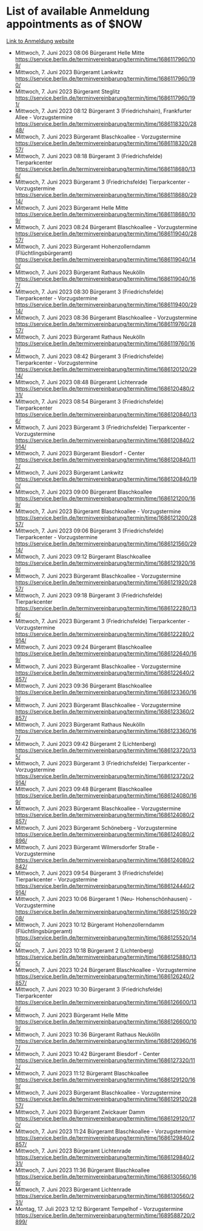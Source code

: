 # List of available Anmeldung appointments as of $NOW
[Link to Anmeldung website](https://service.berlin.de/terminvereinbarung/termin/tag.php?termin=1&anliegen[]=120686&dienstleisterlist=122210,122217,327316,122219,327312,122227,327314,122231,327346,122243,327348,122254,122252,329742,122260,329745,122262,329748,122271,327278,122273,327274,122277,327276,330436,122280,327294,122282,327290,122284,327292,122291,327270,122285,327266,122286,327264,122296,327268,150230,329760,122297,327286,122294,327284,122312,329763,122314,329775,122304,327330,122311,327334,122309,327332,317869,122281,327352,122279,329772,122283,122276,327324,122274,327326,122267,329766,122246,327318,122251,327320,122257,327322,122208,327298,122226,327300&herkunft=http%3A%2F%2Fservice.berlin.de%2Fdienstleistung%2F120686%2F)
- Mittwoch, 7. Juni 2023 08:06 Bürgeramt Helle Mitte https://service.berlin.de/terminvereinbarung/termin/time/1686117960/109/
- Mittwoch, 7. Juni 2023  Bürgeramt Lankwitz https://service.berlin.de/terminvereinbarung/termin/time/1686117960/190/
- Mittwoch, 7. Juni 2023  Bürgeramt Steglitz https://service.berlin.de/terminvereinbarung/termin/time/1686117960/191/
- Mittwoch, 7. Juni 2023 08:12 Bürgeramt 3 (Friedrichshain), Frankfurter Allee - Vorzugstermine https://service.berlin.de/terminvereinbarung/termin/time/1686118320/2848/
- Mittwoch, 7. Juni 2023  Bürgeramt Blaschkoallee - Vorzugstermine https://service.berlin.de/terminvereinbarung/termin/time/1686118320/2857/
- Mittwoch, 7. Juni 2023 08:18 Bürgeramt 3 (Friedrichsfelde) Tierparkcenter https://service.berlin.de/terminvereinbarung/termin/time/1686118680/136/
- Mittwoch, 7. Juni 2023  Bürgeramt 3 (Friedrichsfelde) Tierparkcenter - Vorzugstermine https://service.berlin.de/terminvereinbarung/termin/time/1686118680/2914/
- Mittwoch, 7. Juni 2023  Bürgeramt Helle Mitte https://service.berlin.de/terminvereinbarung/termin/time/1686118680/109/
- Mittwoch, 7. Juni 2023 08:24 Bürgeramt Blaschkoallee - Vorzugstermine https://service.berlin.de/terminvereinbarung/termin/time/1686119040/2857/
- Mittwoch, 7. Juni 2023  Bürgeramt Hohenzollerndamm (Flüchtlingsbürgeramt) https://service.berlin.de/terminvereinbarung/termin/time/1686119040/140/
- Mittwoch, 7. Juni 2023  Bürgeramt Rathaus Neukölln https://service.berlin.de/terminvereinbarung/termin/time/1686119040/167/
- Mittwoch, 7. Juni 2023 08:30 Bürgeramt 3 (Friedrichsfelde) Tierparkcenter - Vorzugstermine https://service.berlin.de/terminvereinbarung/termin/time/1686119400/2914/
- Mittwoch, 7. Juni 2023 08:36 Bürgeramt Blaschkoallee - Vorzugstermine https://service.berlin.de/terminvereinbarung/termin/time/1686119760/2857/
- Mittwoch, 7. Juni 2023  Bürgeramt Rathaus Neukölln https://service.berlin.de/terminvereinbarung/termin/time/1686119760/167/
- Mittwoch, 7. Juni 2023 08:42 Bürgeramt 3 (Friedrichsfelde) Tierparkcenter - Vorzugstermine https://service.berlin.de/terminvereinbarung/termin/time/1686120120/2914/
- Mittwoch, 7. Juni 2023 08:48 Bürgeramt Lichtenrade https://service.berlin.de/terminvereinbarung/termin/time/1686120480/231/
- Mittwoch, 7. Juni 2023 08:54 Bürgeramt 3 (Friedrichsfelde) Tierparkcenter https://service.berlin.de/terminvereinbarung/termin/time/1686120840/136/
- Mittwoch, 7. Juni 2023  Bürgeramt 3 (Friedrichsfelde) Tierparkcenter - Vorzugstermine https://service.berlin.de/terminvereinbarung/termin/time/1686120840/2914/
- Mittwoch, 7. Juni 2023  Bürgeramt Biesdorf - Center https://service.berlin.de/terminvereinbarung/termin/time/1686120840/112/
- Mittwoch, 7. Juni 2023  Bürgeramt Lankwitz https://service.berlin.de/terminvereinbarung/termin/time/1686120840/190/
- Mittwoch, 7. Juni 2023 09:00 Bürgeramt Blaschkoallee https://service.berlin.de/terminvereinbarung/termin/time/1686121200/169/
- Mittwoch, 7. Juni 2023  Bürgeramt Blaschkoallee - Vorzugstermine https://service.berlin.de/terminvereinbarung/termin/time/1686121200/2857/
- Mittwoch, 7. Juni 2023 09:06 Bürgeramt 3 (Friedrichsfelde) Tierparkcenter - Vorzugstermine https://service.berlin.de/terminvereinbarung/termin/time/1686121560/2914/
- Mittwoch, 7. Juni 2023 09:12 Bürgeramt Blaschkoallee https://service.berlin.de/terminvereinbarung/termin/time/1686121920/169/
- Mittwoch, 7. Juni 2023  Bürgeramt Blaschkoallee - Vorzugstermine https://service.berlin.de/terminvereinbarung/termin/time/1686121920/2857/
- Mittwoch, 7. Juni 2023 09:18 Bürgeramt 3 (Friedrichsfelde) Tierparkcenter https://service.berlin.de/terminvereinbarung/termin/time/1686122280/136/
- Mittwoch, 7. Juni 2023  Bürgeramt 3 (Friedrichsfelde) Tierparkcenter - Vorzugstermine https://service.berlin.de/terminvereinbarung/termin/time/1686122280/2914/
- Mittwoch, 7. Juni 2023 09:24 Bürgeramt Blaschkoallee https://service.berlin.de/terminvereinbarung/termin/time/1686122640/169/
- Mittwoch, 7. Juni 2023  Bürgeramt Blaschkoallee - Vorzugstermine https://service.berlin.de/terminvereinbarung/termin/time/1686122640/2857/
- Mittwoch, 7. Juni 2023 09:36 Bürgeramt Blaschkoallee https://service.berlin.de/terminvereinbarung/termin/time/1686123360/169/
- Mittwoch, 7. Juni 2023  Bürgeramt Blaschkoallee - Vorzugstermine https://service.berlin.de/terminvereinbarung/termin/time/1686123360/2857/
- Mittwoch, 7. Juni 2023  Bürgeramt Rathaus Neukölln https://service.berlin.de/terminvereinbarung/termin/time/1686123360/167/
- Mittwoch, 7. Juni 2023 09:42 Bürgeramt 2 (Lichtenberg) https://service.berlin.de/terminvereinbarung/termin/time/1686123720/135/
- Mittwoch, 7. Juni 2023  Bürgeramt 3 (Friedrichsfelde) Tierparkcenter - Vorzugstermine https://service.berlin.de/terminvereinbarung/termin/time/1686123720/2914/
- Mittwoch, 7. Juni 2023 09:48 Bürgeramt Blaschkoallee https://service.berlin.de/terminvereinbarung/termin/time/1686124080/169/
- Mittwoch, 7. Juni 2023  Bürgeramt Blaschkoallee - Vorzugstermine https://service.berlin.de/terminvereinbarung/termin/time/1686124080/2857/
- Mittwoch, 7. Juni 2023  Bürgeramt Schöneberg - Vorzugstermine https://service.berlin.de/terminvereinbarung/termin/time/1686124080/2896/
- Mittwoch, 7. Juni 2023  Bürgeramt Wilmersdorfer Straße - Vorzugstermine https://service.berlin.de/terminvereinbarung/termin/time/1686124080/2842/
- Mittwoch, 7. Juni 2023 09:54 Bürgeramt 3 (Friedrichsfelde) Tierparkcenter - Vorzugstermine https://service.berlin.de/terminvereinbarung/termin/time/1686124440/2914/
- Mittwoch, 7. Juni 2023 10:06 Bürgeramt 1 (Neu- Hohenschönhausen) - Vorzugstermine https://service.berlin.de/terminvereinbarung/termin/time/1686125160/2908/
- Mittwoch, 7. Juni 2023 10:12 Bürgeramt Hohenzollerndamm (Flüchtlingsbürgeramt) https://service.berlin.de/terminvereinbarung/termin/time/1686125520/140/
- Mittwoch, 7. Juni 2023 10:18 Bürgeramt 2 (Lichtenberg) https://service.berlin.de/terminvereinbarung/termin/time/1686125880/135/
- Mittwoch, 7. Juni 2023 10:24 Bürgeramt Blaschkoallee - Vorzugstermine https://service.berlin.de/terminvereinbarung/termin/time/1686126240/2857/
- Mittwoch, 7. Juni 2023 10:30 Bürgeramt 3 (Friedrichsfelde) Tierparkcenter https://service.berlin.de/terminvereinbarung/termin/time/1686126600/136/
- Mittwoch, 7. Juni 2023  Bürgeramt Helle Mitte https://service.berlin.de/terminvereinbarung/termin/time/1686126600/109/
- Mittwoch, 7. Juni 2023 10:36 Bürgeramt Rathaus Neukölln https://service.berlin.de/terminvereinbarung/termin/time/1686126960/167/
- Mittwoch, 7. Juni 2023 10:42 Bürgeramt Biesdorf - Center https://service.berlin.de/terminvereinbarung/termin/time/1686127320/112/
- Mittwoch, 7. Juni 2023 11:12 Bürgeramt Blaschkoallee https://service.berlin.de/terminvereinbarung/termin/time/1686129120/169/
- Mittwoch, 7. Juni 2023  Bürgeramt Blaschkoallee - Vorzugstermine https://service.berlin.de/terminvereinbarung/termin/time/1686129120/2857/
- Mittwoch, 7. Juni 2023  Bürgeramt Zwickauer Damm https://service.berlin.de/terminvereinbarung/termin/time/1686129120/170/
- Mittwoch, 7. Juni 2023 11:24 Bürgeramt Blaschkoallee - Vorzugstermine https://service.berlin.de/terminvereinbarung/termin/time/1686129840/2857/
- Mittwoch, 7. Juni 2023  Bürgeramt Lichtenrade https://service.berlin.de/terminvereinbarung/termin/time/1686129840/231/
- Mittwoch, 7. Juni 2023 11:36 Bürgeramt Blaschkoallee https://service.berlin.de/terminvereinbarung/termin/time/1686130560/169/
- Mittwoch, 7. Juni 2023  Bürgeramt Lichtenrade https://service.berlin.de/terminvereinbarung/termin/time/1686130560/231/
- Montag, 17. Juli 2023 12:12 Bürgeramt Tempelhof - Vorzugstermine https://service.berlin.de/terminvereinbarung/termin/time/1689588720/2899/
